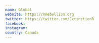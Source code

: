 ```yaml
---
name: Global
website: https://XRebellion.org
twitter: https://twitter.com/ExtinctionR
facebook: 
instagram: 
country: Canada
---
```

